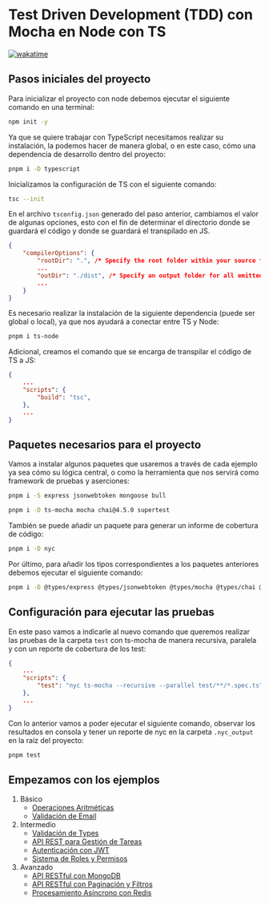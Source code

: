 # Test Driven Development (TDD) con Mocha en Node con TS

[![wakatime](https://wakatime.com/badge/user/8ef73281-6d0a-4758-af11-fd880ca3009c/project/039b7e37-553d-459b-bbc2-40eeda22e85e.svg?style=for-the-badge)](https://wakatime.com/badge/user/8ef73281-6d0a-4758-af11-fd880ca3009c/project/039b7e37-553d-459b-bbc2-40eeda22e85e)

## Pasos iniciales del proyecto

Para inicializar el proyecto con node debemos ejecutar el siguiente comando en una terminal:

```bash
npm init -y
```

Ya que se quiere trabajar con TypeScript necesitamos realizar su instalación, la podemos hacer de manera global, o en este caso, cómo una dependencia de desarrollo dentro del proyecto:

```bash
pnpm i -D typescript
```

Inicializamos la configuración de TS con el siguiente comando:

```bash
tsc --init
```

En el archivo `tsconfig.json` generado del paso anterior, cambiamos el valor de algunas opciones, esto con el fin de determinar el directorio donde se guardará el código y donde se guardará el transpilado en JS.

```json
{
    "compilerOptions": {
        "rootDir": ".", /* Specify the root folder within your source files. */
        ...
        "outDir": "./dist", /* Specify an output folder for all emitted files. */
        ...
    }
}
```

Es necesario realizar la instalación de la siguiente dependencia (puede ser global o local), ya que nos ayudará a conectar entre TS y Node:

```bash
pnpm i ts-node
```

Adicional, creamos el comando que se encarga de transpilar el código de TS a JS:

```json
{
    ...
    "scripts": {
        "build": "tsc",
    },
    ...
}
```

## Paquetes necesarios para el proyecto

Vamos a instalar algunos paquetes que usaremos a través de cada ejemplo ya sea cómo su lógica central, o como la herramienta que nos servirá como framework de pruebas y aserciones:

```bash
pnpm i -S express jsonwebtoken mongoose bull
```

```bash
pnpm i -D ts-mocha mocha chai@4.5.0 supertest
```

También se puede añadir un paquete para generar un informe de cobertura de código:

```bash
pnpm i -D nyc
```

Por último, para añadir los tipos correspondientes a los paquetes anteriores debemos ejecutar el siguiente comando:

```bash
pnpm i -D @types/express @types/jsonwebtoken @types/mocha @types/chai @types/supertest @types/expect
```

## Configuración para ejecutar las pruebas

En este paso vamos a indicarle al nuevo comando que queremos realizar las pruebas de la carpeta `test` con ts-mocha de manera recursiva, paralela y con un reporte de cobertura de los test:

```json
{
    ...
    "scripts": {
        "test": "nyc ts-mocha --recursive --parallel test/**/*.spec.ts",
    },
    ...
}
```

Con lo anterior vamos a poder ejecutar el siguiente comando, observar los resultados en consola y tener un reporte de nyc en la carpeta `.nyc_output` en la raíz del proyecto:

```bash
pnpm test
```

## Empezamos con los ejemplos

1. Básico
   - [Operaciones Aritméticas](./DOC/BASIC-Arithmetic_Operations.md)
   - [Validación de Email](./DOC/BASIC-Validate_Email.md)
2. Intermedio
   - [Validación de Types](./DOC/INTERMEDIATE-Validate_Types.md)
   - [API REST para Gestión de Tareas](./DOC/INTERMEDIATE-API_REST_Task_Management.md)
   - [Autenticación con JWT](./DOC/INTERMEDIATE-Auth_with_JWT.md)
   - [Sistema de Roles y Permisos](./DOC/INTERMEDIATE-Role_and_Permission_System.md)
3. Avanzado
   - [API RESTful con MongoDB](./DOC/ADVANCED-API_RESTful_with_MongoDB.md)
   - [API RESTful con Paginación y Filtros](./DOC/ADVANCED-API_RESTful_with_Pagination_and_Filters.md)
   - [Procesamiento Asíncrono con Redis](./DOC/ADVANCED-Asynchronous_Processing_with_Redis.md)
